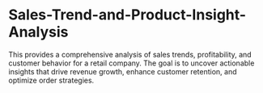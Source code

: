 # Sales-Trend-and-Product-Insight-Analysis
This provides a comprehensive analysis of sales trends, profitability, and customer behavior for a retail company. The goal is to uncover actionable insights that drive revenue growth, enhance customer retention, and optimize order strategies.
